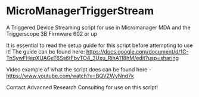 # MicroManagerTriggerStream
A Triggered Device Streaming script for use in Micromanager MDA and the Triggerscope 3B Firmware 602 or up

It is essential to read the setup guide for this script before attempting to use it! The guide can be found here:
https://docs.google.com/document/d/1C-TnSywFHepXUAGeT6Ss6tFbvTO4_3Uxu_RihA118hM/edit?usp=sharing

Video example of what the script does can be found here - https://www.youtube.com/watch?v=BQVZWyNnd7k

Contact Advacned Research Consulting for use on this script!
